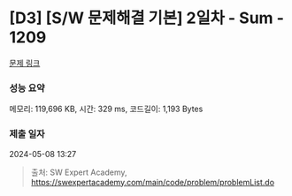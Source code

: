 # [D3] [S/W 문제해결 기본] 2일차 - Sum - 1209 

[문제 링크](https://swexpertacademy.com/main/code/problem/problemDetail.do?contestProbId=AV13_BWKACUCFAYh) 

### 성능 요약

메모리: 119,696 KB, 시간: 329 ms, 코드길이: 1,193 Bytes

### 제출 일자

2024-05-08 13:27



> 출처: SW Expert Academy, https://swexpertacademy.com/main/code/problem/problemList.do